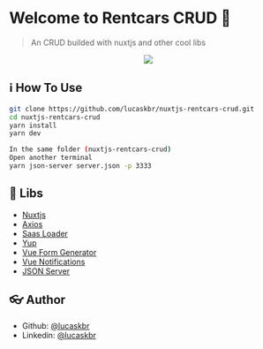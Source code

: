 

# Welcome to Rentcars CRUD :wave:


> An CRUD builded with nuxtjs and other cool libs

<p align="center">
  <img src="https://user-images.githubusercontent.com/39783638/68638882-b2ac2400-04e1-11ea-9ac5-6c85eda617b8.png">
</p>

## :information_source: How To Use

```sh
git clone https://github.com/lucaskbr/nuxtjs-rentcars-crud.git
cd nuxtjs-rentcars-crud
yarn install
yarn dev
```

```sh
In the same folder (nuxtjs-rentcars-crud)
Open another terminal
yarn json-server server.json -p 3333
```

## :rocket: Libs

* [Nuxtjs](https://nuxtjs.org/)
* [Axios](https://github.com/axios/axios)
* [Saas Loader](https://github.com/webpack-contrib/sass-loader)
* [Yup](https://github.com/jquense/yup)
* [Vue Form Generator](https://github.com/vue-generators/vue-form-generator)
* [Vue Notifications](https://github.com/se-panfilov/vue-notifications)
* [JSON Server](https://github.com/typicode/json-server)




## :eyeglasses: Author

* Github: [@lucaskbr](https://github.com/lucaskbr)
* Linkedin: [@lucaskbr](https://www.linkedin.com/in/lucas-klasa-13891414b/)

